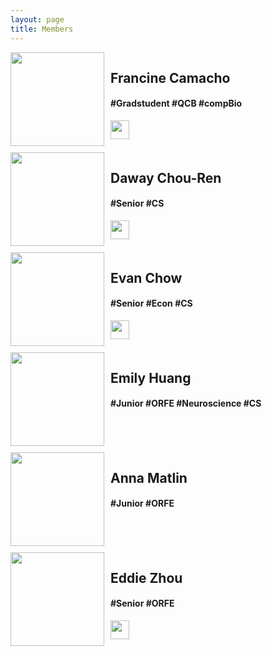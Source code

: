 ```yaml
---
layout: page
title: Members
---
```


<div style="float:left;width:100%;height:150px;margin-bottom:10px;">
	<img style="float:left;width:150px;height:150px" src="{{ site.baseurl }}Camacho.jpg">
	<div style="float:left; PADDING-LEFT:10px">
		<h2>Francine Camacho</h2>
		<h4>#Gradstudent #QCB #compBio </h4>
		<a href="https://github.com/frcamacho" target="_blank"><img style="float:middle;max-width:		100%;height:30px;border:0;"src="{{ site.baseurl }}github.jpg"/> </a>
	</div>
</div>

<div style="float:left;width:100%;height:150px;margin-bottom:10px;">
	<img style="float:left;width:150px;height:150px" src="{{ site.baseurl }}Chou_ren.jpg">
	<div style="float:left; PADDING-LEFT:10px">
		<h2>Daway Chou-Ren </h2>
		<h4>#Senior #CS </h4>
		<a href="https://github.com/dchouren" target="_blank"><img style="float:middle;max-width:		100%;height:30px;border:0;"src="{{ site.baseurl }}github.jpg"/> </a>
	</div>
</div>

<div style="float:left;width:100%;height:150px;margin-bottom:10px;">
	<img style="float:left;width:150px;height:150px" src="{{ site.baseurl }}Chow.jpg">
	<div style="float:left; PADDING-LEFT:10px">
		<h2>Evan Chow</h2>
		<h4> #Senior #Econ #CS </h4>
		<a href="https://github.com/evancchow" target="_blank"><img style="float:middle;max-width:		100%;height:30px;border:0;"src="{{ site.baseurl }}github.jpg"/> </a>
	</div>
</div>

<div style="float:left;width:100%;height:150px;margin-bottom:10px;">
	<img style="float:left;width:150px;height:150px" src="{{ site.baseurl }}Huang.jpg">
	<div style="float:left; PADDING-LEFT:10px">
		<h2> Emily Huang </h2>
		<h4>#Junior #ORFE #Neuroscience #CS </h4>
	</div>
</div>

<div style="float:left;width:100%;height:150px;margin-bottom:10px;">
	<img style="float:left;width:150px;height:150px" src="{{ site.baseurl }}Matlin.jpg">
	<div style="float:left; PADDING-LEFT:10px">
		<h2>Anna Matlin</h2>
		<h4>#Junior #ORFE </h4>
	</div>
</div>

<div style="float:left;width:100%;height:150px;margin-bottom:10px;">
	<img style="float:left;width:150px;height:150px" src="{{ site.baseurl }}Zhou.jpg">
	<div style="float:left; PADDING-LEFT:10px">
		<h2>Eddie Zhou</h2>
		<h4>#Senior #ORFE </h4>
		<a href="https://github.com/edz504" target="_blank"><img style="float:middle;max-width:		100%;height:30px;border:0;"src="{{ site.baseurl }}github.jpg"/> </a>
	</div>
</div>




